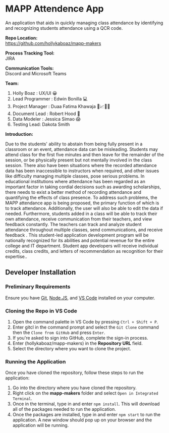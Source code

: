 # MAPP Attendence App <br>
An application that aids in quickly managing class attendance by identifying and recognizing students attendance using a QCR code.

**Repo Location:** <br>
https://github.com/hollykaboaz/mapp-makers

**Process Tracking Tool:** <br>
JIRA

**Communication Tools:** <br>
Discord and Microsoft Teams

**Team:** <br>
1. Holly Boaz : UX/UI 😀
2. Lead Programmer : Edwin Bonilla :computer:
3. Project Manager : Duaa Fatima Khawaja 📅📈👩‍💼
4. Document Lead : Robert Hood :card_index: 
5. Data Modeler : Jessica Simao 😱
6. Testing Lead: Dakota Smith

**Introduction:** <br>

Due to the students' ability to abstain from being fully present in a classroom or an event, attendance data can be misleading. Students may attend class for the first five minutes and then leave for the remainder of the session, or be physically present but not mentally involved in the class session. There also have been situations where the recorded attendance data has been inaccessible to instructors when required, and other issues like difficulty managing multiple classes, pose serious problems. In educational institutions where attendance has been regarded as an important factor in taking cordial decisions such as awarding scholarships, there needs to exist a better method of recording attendance and quantifying the effects of class presence. To address such problems, the MAPP  attendance app is being proposed, the primary function of which is to track attendance. Additionally, the user will also be able to edit the data if needed. 
Furthermore, students added in a class will be able to track their own attendance, receive communication from their teachers, and view feedback constantly. The teachers can track and analyze student attendance throughout multiple classes, send communications, and receive feedback .
This student-led application development program will be nationally recognized for its abilities and potential revenue for the entire college and IT department. Student app developers will receive individual credits, class credits, and letters of recommendation as recognition for their expertise..

## Developer Installation <br>

### Preliminary Requirements <br>
Ensure you have [Git](https://git-scm.com/downloads), [Node.JS](https://nodejs.org/en/download), and [VS Code](https://code.visualstudio.com/download) installed on your computer.<br>

### Cloning the Repo in VS Code <br>
1. Open the command palette in VS Code by pressing `Ctrl + Shift + P`.
2. Enter gitcl in the command prompt and select the `Git Clone` command then the `Clone from GitHub` and press `Enter`.
3. If you're asked to sign into GitHub, complete the sign-in process.
4. Enter (hollykaboaz/mapp-makers) in the **Repository URL** field.
6. Select the directory where you want to clone the project.


### Running the Application <br>
Once you have cloned the repository, follow these steps to run the application:
1. Go into the directory where you have cloned the repository.
2. Right click on the **mapp-makers** folder and select `Open in Integrated Terminal`.
3. Once in the terminal, type in and enter `npm install`. This will download all of the packages needed to run the application.
4. Once the packages are installed, type in and enter `npm start` to run the application. A new window should pop up on your browser and the application will be running.
